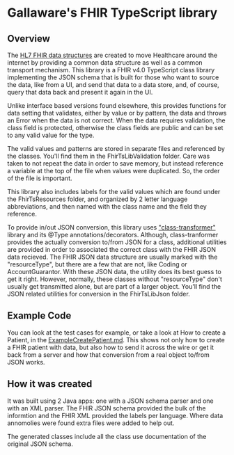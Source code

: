 # Gallaware's FHIR TypeScript library

## Overview

The [HL7 FHIR data structures](https://hl7.org/fhir/) are created to move Healthcare around the internet by providing a common data structure as well as a common transport mechanism.  This library is a FHIR v4.0 TypeScript class library implementing the JSON schema that is built for those who want to 
source the data, like from a UI, and send that data to a data store, and, of course, query that data back and present it again in the UI.

Unlike interface based versions found elsewhere, this provides functions for data setting that validates, either by value or by pattern, the data and throws an Error when the data is not correct. When the data requires validation, the class field is protected, otherwise the class fields are public and can be set to any valid value for the type.

The valid values and patterns are stored in separate files and referenced by the classes.  You'll find them in the FhirTsLibValidation folder.  Care was taken to not repeat the data in order to save memory, but instead reference a variable at the top of the file when values were duplicated.  So, the order of the file is important.

This library also includes labels for the valid values which are found under the FhirTsResources folder, and organized by 2 letter language abbreviations, and then named with the class name and the field they reference.

To provide in/out JSON conversion, this library uses ["class-transformer"](https://github.com/typestack/class-transformer) library and its @Type annotations/decorators. Although, class-tranformer provides the actually conversion to/from JSON for a class, additional utilities are provided in order to associated the correct class with the FHIR JSON data recieved.  The FHIR JSON data structure are usually marked with the "resourceType", but there are a few that are not, like Coding or AccountGuarantor.  With these JSON data, the utility does its best guess to get it right.  However, normally, these classes without "resourceType" don't usually get transmitted alone, but are part of a larger object.  You'll find the JSON related utilities for conversion in the FhirTsLibJson folder.

## Example Code

You can look at the test cases for example, or take a look at How to create a Patient, in the [ExampleCreatePatient.md](ExampleCreatePatient.md). This shows not only how to 
create a FHIR patient with data, but also how to send it across the wire or get it back from a server and how that conversion from a real
object to/from JSON works.


## How it was created

It was built using 2 Java apps: one with a JSON schema parser and one with an XML parser.  The FHIR JSON schema provided the bulk of the informtion and the FHIR XML provided the labels per language.  Where data annomolies were found extra files were added to 
help out.

The generated classes include all the class use documentation of the original JSON schema.
